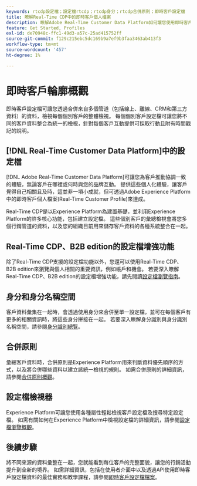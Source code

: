 ```yaml
---
keywords: rtcdp設定檔；設定檔rtcdp；rtcdp身分；rtcdp合併原則；即時客戶設定檔
title: 瞭解Real-Time CDP中的即時客戶個人檔案
description: 瞭解Adobe Real-Time Customer Data Platform如何讓您使用即時客戶設定檔，為客戶推動協調、一致、相關的體驗。
feature: Get Started, Profiles
exl-id: de70948c-ffc1-49d3-a57c-25ad415752ff
source-git-commit: f129c215ebc5dc169b9a7ef9b3faa3463ab413f3
workflow-type: tm+mt
source-wordcount: '457'
ht-degree: 1%

---
```


# 即時客戶輪廓概觀

即時客戶設定檔可讓您透過合併來自多個管道（包括線上、離線、CRM和第三方資料）的資料，檢視每個個別客戶的整體檢視。 每個個別客戶設定檔可讓您將不同的客戶資料整合為統一的檢視，針對每個客戶互動提供可採取行動且附有時間戳記的說明。

## [!DNL Real-Time Customer Data Platform]中的設定檔

[!DNL Adobe Real-Time Customer Data Platform]可讓您為客戶推動協調一致的體驗，無論客戶在哪裡或何時與您的品牌互動。 提供這些個人化體驗，讓客戶覺得自己相關且及時，這並非一項小成就，但可透過Adobe Experience Platform中的即時客戶個人檔案(Real-Time Customer Profile)來達成。

Real-Time CDP是以Experience Platform為建置基礎，並利用Experience Platform的許多核心功能，包括建立設定檔。 這些個別客戶的彙總檢視會將您多個行銷管道的資料，以及您的組織目前用來儲存客戶資料的各種系統整合在一起。

## Real-Time CDP、B2B edition的設定檔增強功能

除了Real-Time CDP支援的設定檔功能以外，您還可以使用Real-Time CDP、B2B edition來瀏覽與個人相關的重要資訊，例如帳戶和機會。 若要深入瞭解Real-Time CDP、B2B edition的設定檔增強功能，請先閱讀[設定檔瀏覽指南](profile-browse.md)。

## 身分和身分名稱空間

客戶資料彙集在一起時，會透過使用身分來合併至單一設定檔，並可在每個客戶有更多的相關資訊時，將這些身分拼接在一起。 若要深入瞭解身分識別與身分識別名稱空間，請參閱[身分識別總覽](identities-overview.md)。

## 合併原則

彙總客戶資料時，合併原則是Experience Platform用來判斷資料優先順序的方式，以及將合併哪些資料以建立該統一檢視的規則。 如需合併原則的詳細資訊，請參閱[合併原則概觀](merge-policies.md)。

## 設定檔檢視器

Experience Platform可讓您使用各種屬性輕鬆檢視客戶設定檔及搜尋特定設定檔。 如需有關如何在Experience Platform中檢視設定檔的詳細資訊，請參閱[設定檔瀏覽概觀](profile-browse.md)。

## 後續步驟

將不同來源的資料彙整在一起，您就能看到每位客戶的完整面貌，讓您的行銷活動提升到全新的境界。 如需詳細資訊，包括在使用者介面中以及透過API使用即時客戶設定檔資料的最佳實務和教學課程，請參閱[即時客戶設定檔檔案](../../profile/home.md)。
